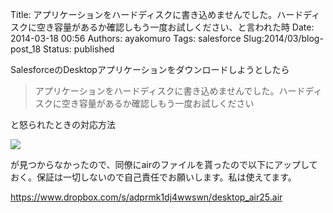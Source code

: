Title: アプリケーションをハードディスクに書き込めませんでした。ハードディスクに空き容量があるか確認しもう一度お試しください、と言われた時
Date: 2014-03-18 00:56
Authors: ayakomuro
Tags:  salesforce
Slug:2014/03/blog-post_18
Status: published

SalesforceのDesktopアプリケーションをダウンロードしようとしたら


> アプリケーションをハードディスクに書き込めませんでした。ハードディスクに空き容量があるか確認しもう一度お試しください

と怒られたときの対応方法

[![](http://1.bp.blogspot.com/-0Nudl4LA4bE/UyZIKPEGqYI/AAAAAAAAaUQ/CrpSl60JG-o/s1600/%E3%82%B9%E3%82%AF%E3%83%AA%E3%83%BC%E3%83%B3%E3%82%B7%E3%83%A7%E3%83%83%E3%83%88+2014-03-17+9.54.38.png)](http://1.bp.blogspot.com/-0Nudl4LA4bE/UyZIKPEGqYI/AAAAAAAAaUQ/CrpSl60JG-o/s1600/%E3%82%B9%E3%82%AF%E3%83%AA%E3%83%BC%E3%83%B3%E3%82%B7%E3%83%A7%E3%83%83%E3%83%88+2014-03-17+9.54.38.png)


が見つからなかったので、同僚にairのファイルを貰ったので以下にアップしておく。保証は一切しないので自己責任でお願いします。私は使えてます。

<https://www.dropbox.com/s/adprmk1dj4wwswn/desktop_air25.air>
